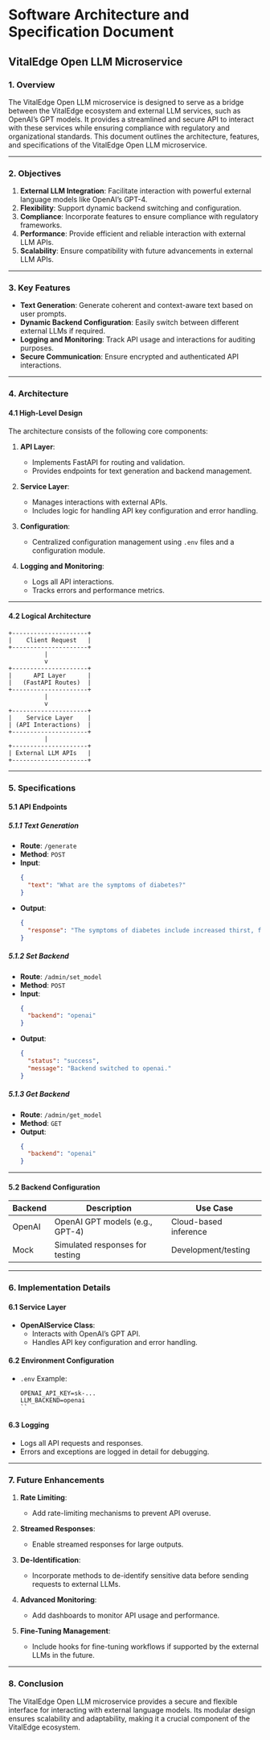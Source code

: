 # Software Architecture and Specification Document

## VitalEdge Open LLM Microservice

### **1. Overview**

The VitalEdge Open LLM microservice is designed to serve as a bridge between the VitalEdge ecosystem and external LLM services, such as OpenAI’s GPT models. It provides a streamlined and secure API to interact with these services while ensuring compliance with regulatory and organizational standards. This document outlines the architecture, features, and specifications of the VitalEdge Open LLM microservice.

---

### **2. Objectives**

1. **External LLM Integration**: Facilitate interaction with powerful external language models like OpenAI’s GPT-4.
2. **Flexibility**: Support dynamic backend switching and configuration.
3. **Compliance**: Incorporate features to ensure compliance with regulatory frameworks.
4. **Performance**: Provide efficient and reliable interaction with external LLM APIs.
5. **Scalability**: Ensure compatibility with future advancements in external LLM APIs.

---

### **3. Key Features**

- **Text Generation**: Generate coherent and context-aware text based on user prompts.
- **Dynamic Backend Configuration**: Easily switch between different external LLMs if required.
- **Logging and Monitoring**: Track API usage and interactions for auditing purposes.
- **Secure Communication**: Ensure encrypted and authenticated API interactions.

---

### **4. Architecture**

#### 4.1 **High-Level Design**

The architecture consists of the following core components:

1. **API Layer**:

   - Implements FastAPI for routing and validation.
   - Provides endpoints for text generation and backend management.

2. **Service Layer**:

   - Manages interactions with external APIs.
   - Includes logic for handling API key configuration and error handling.

3. **Configuration**:

   - Centralized configuration management using `.env` files and a configuration module.

4. **Logging and Monitoring**:

   - Logs all API interactions.
   - Tracks errors and performance metrics.

---

#### 4.2 **Logical Architecture**

```plaintext
+---------------------+
|    Client Request   |
+---------------------+
          |
          v
+---------------------+
|      API Layer      |
|   (FastAPI Routes)  |
+---------------------+
          |
          v
+---------------------+
|    Service Layer    |
| (API Interactions)  |
+---------------------+
          |
+---------------------+
| External LLM APIs   |
+---------------------+
```

---

### **5. Specifications**

#### 5.1 **API Endpoints**

##### 5.1.1 Text Generation

- **Route**: `/generate`
- **Method**: `POST`
- **Input**:
  ```json
  {
    "text": "What are the symptoms of diabetes?"
  }
  ```
- **Output**:
  ```json
  {
    "response": "The symptoms of diabetes include increased thirst, frequent urination, and fatigue."
  }
  ```

##### 5.1.2 Set Backend

- **Route**: `/admin/set_model`
- **Method**: `POST`
- **Input**:
  ```json
  {
    "backend": "openai"
  }
  ```
- **Output**:
  ```json
  {
    "status": "success",
    "message": "Backend switched to openai."
  }
  ```

##### 5.1.3 Get Backend

- **Route**: `/admin/get_model`
- **Method**: `GET`
- **Output**:
  ```json
  {
    "backend": "openai"
  }
  ```

---

#### 5.2 **Backend Configuration**

| Backend   | Description                      | Use Case              |
| --------- | -------------------------------- | --------------------- |
| OpenAI    | OpenAI GPT models (e.g., GPT-4)  | Cloud-based inference |
| Mock      | Simulated responses for testing  | Development/testing   |

---

### **6. Implementation Details**

#### 6.1 **Service Layer**

- **OpenAIService Class**:
  - Interacts with OpenAI’s GPT API.
  - Handles API key configuration and error handling.

#### 6.2 **Environment Configuration**

- `.env` Example:
  ```plaintext
  OPENAI_API_KEY=sk-...
  LLM_BACKEND=openai
  ``

#### 6.3 **Logging**

- Logs all API requests and responses.
- Errors and exceptions are logged in detail for debugging.

---

### **7. Future Enhancements**

1. **Rate Limiting**:
   - Add rate-limiting mechanisms to prevent API overuse.

2. **Streamed Responses**:
   - Enable streamed responses for large outputs.

3. **De-Identification**:
   - Incorporate methods to de-identify sensitive data before sending requests to external LLMs.

4. **Advanced Monitoring**:
   - Add dashboards to monitor API usage and performance.

5. **Fine-Tuning Management**:
   - Include hooks for fine-tuning workflows if supported by the external LLMs in the future.

---

### **8. Conclusion**

The VitalEdge Open LLM microservice provides a secure and flexible interface for interacting with external language models. Its modular design ensures scalability and adaptability, making it a crucial component of the VitalEdge ecosystem.

